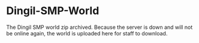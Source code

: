 # Dingil-SMP-World
The Dingil SMP world zip archived. Because the server is down and will not be online again, the world is uploaded here for staff to download.
